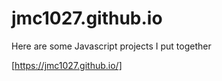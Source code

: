 # jmc1027.github.io
 Here are some Javascript projects I put together
 
 [https://jmc1027.github.io/]
